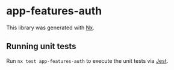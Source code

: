 # app-features-auth

This library was generated with [Nx](https://nx.dev).

## Running unit tests

Run `nx test app-features-auth` to execute the unit tests via [Jest](https://jestjs.io).
